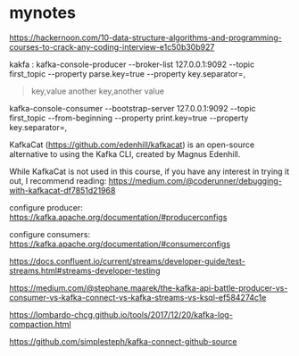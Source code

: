 # mynotes
https://hackernoon.com/10-data-structure-algorithms-and-programming-courses-to-crack-any-coding-interview-e1c50b30b927


kakfa :
kafka-console-producer --broker-list 127.0.0.1:9092 --topic first_topic --property parse.key=true --property key.separator=,
> key,value
> another key,another value

kafka-console-consumer --bootstrap-server 127.0.0.1:9092 --topic first_topic --from-beginning --property print.key=true --property key.separator=,

KafkaCat (https://github.com/edenhill/kafkacat) is an open-source alternative to using the Kafka CLI, created by Magnus Edenhill.

While KafkaCat is not used in this course, if you have any interest in trying it out, I recommend reading: https://medium.com/@coderunner/debugging-with-kafkacat-df7851d21968

configure producer: https://kafka.apache.org/documentation/#producerconfigs

configure consumers:  https://kafka.apache.org/documentation/#consumerconfigs

https://docs.confluent.io/current/streams/developer-guide/test-streams.html#streams-developer-testing



https://medium.com/@stephane.maarek/the-kafka-api-battle-producer-vs-consumer-vs-kafka-connect-vs-kafka-streams-vs-ksql-ef584274c1e

https://lombardo-chcg.github.io/tools/2017/12/20/kafka-log-compaction.html

https://github.com/simplesteph/kafka-connect-github-source
